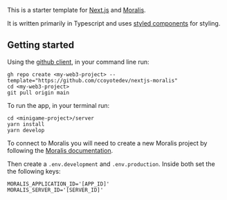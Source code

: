 This is a starter template for [Next.js](https://nextjs.org/learn) and [Moralis](https://docs.moralis.io/).

It is written primarily in Typescript and uses [styled components](https://styled-components.com/) for styling.

## Getting started

Using the [github client](https://cli.github.com/), in your command line run:
```
gh repo create <my-web3-project> --template="https://github.com/ccoyotedev/nextjs-moralis"
cd <my-web3-project>
git pull origin main
```

To run the app, in your terminal run:
```
cd <minigame-project>/server
yarn install
yarn develop
```

To connect to Moralis you will need to create a new Moralis project by following the [Moralis documentation]("https://docs.moralis.io/getting-started/quick-start").

Then create a `.env.development` and `.env.production`. Inside both set the the following keys:

```
MORALIS_APPLICATION_ID='[APP_ID]'
MORALIS_SERVER_ID='[SERVER_ID]'
```

